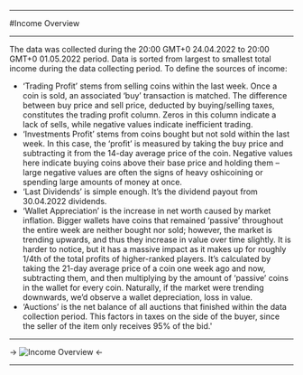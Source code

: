 ***
#Income Overview
***
The data was collected during the 20:00 GMT+0 24.04.2022 to 20:00 GMT+0 01.05.2022 period. Data is sorted from largest to smallest total income during the data collecting period.
To define the sources of income:
- ‘Trading Profit’ stems from selling coins within the last week. Once a coin is sold, an associated ‘buy’ transaction is matched. The difference between buy price and sell price, deducted by buying/selling taxes, constitutes the trading profit column. Zeros in this column indicate a lack of sells, while negative values indicate inefficient trading.
- ‘Investments Profit’ stems from coins bought but not sold within the last week. In this case, the ‘profit’ is measured by taking the buy price and subtracting it from the 14-day average price of the coin. Negative values here indicate buying coins above their base price and holding them – large negative values are often the signs of heavy oshicoining or spending large amounts of money at once.
- ‘Last Dividends’ is simple enough. It’s the dividend payout from 30.04.2022 dividends.
- ‘Wallet Appreciation’ is the increase in net worth caused by market inflation. Bigger wallets have coins that remained ‘passive’ throughout the entire week are neither bought nor sold; however, the market is trending upwards, and thus they increase in value over time slightly. It is harder to notice, but it has a massive impact as it makes up for roughly 1/4th of the total profits of higher-ranked players. It’s calculated by taking the 21-day average price of a coin one week ago and now, subtracting them, and then multiplying by the amount of ‘passive’ coins in the wallet for every coin. Naturally, if the market were trending downwards, we’d observe a wallet depreciation, loss in value.
- ‘Auctions’ is the net balance of all auctions that finished within the data collection period. This factors in taxes on the side of the buyer, since the seller of the item only receives 95% of the bid.'

***
-> ![Income Overview](https://files.catbox.moe/hykk6s.png) <-

***
